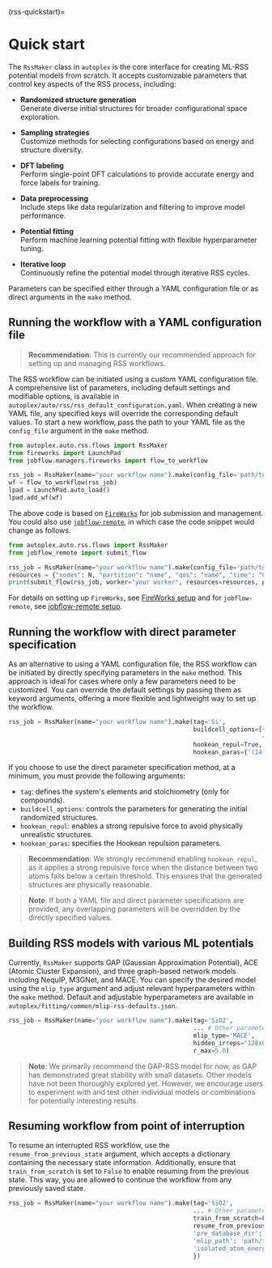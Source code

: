 (rss-quickstart)=

# Quick start

The `RssMaker` class in `autoplex` is the core interface for creating ML-RSS potential models from scratch. It accepts customizable parameters that control key aspects of the RSS process, including:

- **Randomized structure generation**  
  Generate diverse initial structures for broader configurational space exploration.

- **Sampling strategies**  
  Customize methods for selecting configurations based on energy and structure diversity.

- **DFT labeling**  
  Perform single-point DFT calculations to provide accurate energy and force labels for training.

- **Data preprocessing**  
  Include steps like data regularization and filtering to improve model performance.

- **Potential fitting**  
  Perform machine learning potential fitting with flexible hyperparameter tuning.

- **Iterative loop**  
  Continuously refine the potential model through iterative RSS cycles.

Parameters can be specified either through a YAML configuration file or as direct arguments in the `make` method.

## Running the workflow with a YAML configuration file

> **Recommendation**: This is currently our recommended approach for setting up and managing RSS workflows.

The RSS workflow can be initiated using a custom YAML configuration file. A comprehensive list of parameters, including default settings and modifiable options, is available in `autoplex/auto/rss/rss_default_configuration.yaml`. When creating a new YAML file, any specified keys will override the corresponding default values. To start a new workflow, pass the path to your YAML file as the `config_file` argument in the `make` method.

```python
from autoplex.auto.rss.flows import RssMaker
from fireworks import LaunchPad
from jobflow.managers.fireworks import flow_to_workflow

rss_job = RssMaker(name="your workflow name").make(config_file='path/to/your/name.yaml')
wf = flow_to_workflow(rss_job) 
lpad = LaunchPad.auto_load()
lpad.add_wf(wf)
```

The above code is based on [`FireWorks`](https://materialsproject.github.io/fireworks/) for job submission and management. You could also use [`jobflow-remote`](https://matgenix.github.io/jobflow-remote/), in which case the code snippet would change as follows. 


```python
from autoplex.auto.rss.flows import RssMaker
from jobflow_remote import submit_flow

rss_job = RssMaker(name="your workflow name").make(config_file='path/to/your/name.yaml')
resources = {"nodes": N, "partition": "name", "qos": "name", "time": "8:00:00", "mail_user": "your_email", "mail_type": "ALL", "account": "your account"}
print(submit_flow(rss_job, worker="your worker", resources=resources, project="your project name"))
```

For details on setting up `FireWorks`, see [FireWorks setup](../../../mongodb.md#fireworks-configuration) and for `jobflow-remote`, see [jobflow-remote setup](../../../jobflowremote.md).

## Running the workflow with direct parameter specification

As an alternative to using a YAML configuration file, the RSS workflow can be initiated by directly specifying parameters in the `make` method. This approach is ideal for cases where only a few parameters need to be customized. You can override the default settings by passing them as keyword arguments, offering a more flexible and lightweight way to set up the workflow.

```python
rss_job = RssMaker(name="your workflow name").make(tag='Si',
                                                   buildcell_options=[{'NFORM': '{1,3,5}'},
                                                                      {'NFORM': '{2,4,6}'}],
                                                   hookean_repul=True, 
                                                   hookean_paras={'(14, 14)': (100, 1.2)})
```

If you choose to use the direct parameter specification method, at a minimum, you must provide the following arguments:

- `tag`: defines the system's elements and stoichiometry (only for compounds).  
- `buildcell_options`: controls the parameters for generating the initial randomized structures.
- `hookean_repul`: enables a strong repulsive force to avoid physically unrealistic structures.  
- `hookean_paras`: specifies the Hookean repulsion parameters.

> **Recommendation**: We strongly recommend enabling `hookean_repul`, as it applies a strong repulsive force when the distance between two atoms falls below a certain threshold. This ensures that the generated structures are physically reasonable.

> **Note**: If both a YAML file and direct parameter specifications are provided, any overlapping parameters will be overridden by the directly specified values.

## Building RSS models with various ML potentials

Currently, `RssMaker` supports GAP (Gaussian Approximation Potential), ACE (Atomic Cluster Expansion), and three graph-based network models including NequIP, M3GNet, and MACE. You can specify the desired model using the `mlip_type` argument and adjust relevant hyperparameters within the `make` method. Default and adjustable hyperparameters are available in `autoplex/fitting/common/mlip-rss-defaults.json`.

```python
rss_job = RssMaker(name="your workflow name").make(tag='SiO2',
                                                   ... # Other parameters here
                                                   mlip_type='MACE',
                                                   hidden_irreps="128x0e + 128x1o",
                                                   r_max=5.0)
```

> **Note**: We primarily recommend the GAP-RSS model for now, as GAP has demonstrated great stability with small datasets. Other models have not been thoroughly explored yet. However, we encourage users to experiment with and test other individual models or combinations for potentially interesting results.

## Resuming workflow from point of interruption

To resume an interrupted RSS workflow, use the `resume_from_previous_state` argument, which accepts a dictionary containing the necessary state information. Additionally, ensure that `train_from_scratch` is set to `False` to enable resuming from the previous state. This way, you are allowed to continue the workflow from any previously saved state.

```python
rss_job = RssMaker(name="your workflow name").make(tag='SiO2',
                                                   ... # Other parameters here
                                                   train_from_scratch=False,
                                                   resume_from_previous_state={'test_error': 0.24,
                                                   'pre_database_dir': 'path/to/pre-existing/database',
                                                   'mlip_path': 'path/to/previous/MLIP-model',
                                                   'isolated_atom_energies': {8: -0.16613333, 14: -0.16438578},
                                                   })
```
